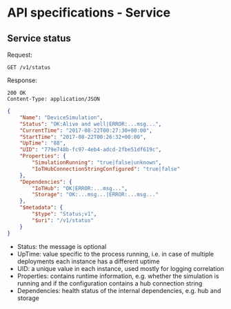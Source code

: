 API specifications - Service
============================

## Service status

Request:
```
GET /v1/status
```

Response:
```
200 OK
Content-Type: application/JSON
```
```json
{
    "Name": "DeviceSimulation",
    "Status": "OK:Alive and well|ERROR:...msg...",
    "CurrentTime": "2017-08-22T00:27:30+00:00",
    "StartTime": "2017-08-22T00:26:32+00:00",
    "UpTime": "88",
    "UID": "779e748b-fc97-4eb4-adcd-2fbe51df619c",
    "Properties": {
        "SimulationRunning": "true|false|unknown",
        "IoTHubConnectionStringConfigured": "true|false"
    },
    "Dependencies": {
        "IoTHub": "OK|ERROR:...msg...",
        "Storage": "OK:...msg...|ERROR:...msg..."
    },
    "$metadata": {
        "$type": "Status;v1",
        "$uri": "/v1/status"
    }
}
```

* Status: the message is optional
* UpTime: value specific to the process running, i.e. in case of multiple
  deployments each instance has a different uptime
* UID: a unique value in each instance, used mostly for logging correlation
* Properties: contains runtime information, e.g. whether the simulation
  is running and if the configuration contains a hub connection string
* Dependencies: health status of the internal dependencies, e.g. hub
  and storage
